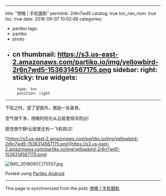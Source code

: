 
---
title: "傍晚 | 手机摄影"
permlink: 2r6n7wd5
catalog: true
toc_nav_num: true
toc: true
date: 2018-09-07 10:02:48
categories:
- partiko
tags:
- partiko
- photo
- cn
thumbnail: https://s3.us-east-2.amazonaws.com/partiko.io/img/yellowbird-2r6n7wd5-1536314567175.png
sidebar:
    right:
        sticky: true
widgets:
    -
        type: toc
        position: right
---


下班之时，望了望窗外，邂逅一处美景。

空气很干净，傍晚的阳光从云层里倾泻而出!

感觉很宁静!云层里还有一飞机掠过!

![https://s3.us-east-2.amazonaws.com/partiko.io/img/yellowbird-2r6n7wd5-1536314567175.png](https://s3.us-east-2.amazonaws.com/partiko.io/img/yellowbird-2r6n7wd5-1536314567175.png)

![IMG_20180907_175557.jpg](https://cdn.steemitimages.com/DQmV2Wi3Kx32QWPAfrfTFp6nYjtku6VzXtH7LcXMQ1N1ztE/IMG_20180907_175557.jpg)

Posted using [Partiko Android](https://steemit.com/@partiko-android)

- - -

This page is synchronized from the post: [傍晚 | 手机摄影](https://steemit.com/@yellowbird/2r6n7wd5)
